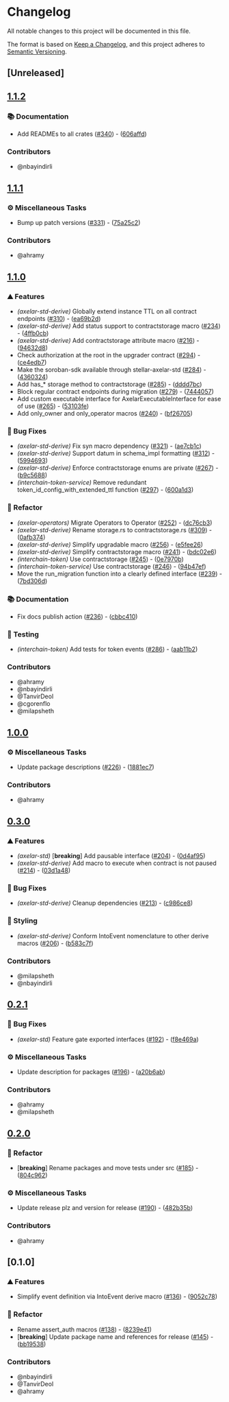 # Changelog

All notable changes to this project will be documented in this file.

The format is based on [Keep a Changelog](https://keepachangelog.com/en/1.0.0/),
and this project adheres to [Semantic Versioning](https://semver.org/spec/v2.0.0.html).

## [Unreleased]

## [1.1.2](https://github.com/axelarnetwork/axelar-amplifier-stellar/compare/stellar-axelar-std-derive-v1.1.1...stellar-axelar-std-derive-v1.1.2)

### 📚 Documentation

- Add READMEs to all crates ([#340](https://github.com/axelarnetwork/axelar-amplifier-stellar/pull/340)) - ([606affd](https://github.com/axelarnetwork/axelar-amplifier-stellar/commit/606affdb67172cb6d6812f8d08f43b8f4ae6df95))

### Contributors

* @nbayindirli

## [1.1.1](https://github.com/axelarnetwork/axelar-amplifier-stellar/compare/stellar-axelar-std-derive-v1.1.0...stellar-axelar-std-derive-v1.1.1)

### ⚙️ Miscellaneous Tasks

- Bump up patch versions ([#331](https://github.com/axelarnetwork/axelar-amplifier-stellar/pull/331)) - ([75a25c2](https://github.com/axelarnetwork/axelar-amplifier-stellar/commit/75a25c23e2103baa0c9a723380c716ebad6e8798))

### Contributors

* @ahramy

## [1.1.0](https://github.com/axelarnetwork/axelar-amplifier-stellar/compare/stellar-axelar-std-derive-v1.0.0...stellar-axelar-std-derive-v1.1.0)

### ⛰️ Features

- *(axelar-std-derive)* Globally extend instance TTL on all contract endpoints ([#310](https://github.com/axelarnetwork/axelar-amplifier-stellar/pull/310)) - ([ea69b2d](https://github.com/axelarnetwork/axelar-amplifier-stellar/commit/ea69b2d5f403a50ba75e3c5f28aa9f694aff7acb))
- *(axelar-std-derive)* Add status support to contractstorage macro ([#234](https://github.com/axelarnetwork/axelar-amplifier-stellar/pull/234)) - ([4ffb0cb](https://github.com/axelarnetwork/axelar-amplifier-stellar/commit/4ffb0cbef155ce4185a4c41ab45258c10527f598))
- *(axelar-std-derive)* Add contractstorage attribute macro ([#216](https://github.com/axelarnetwork/axelar-amplifier-stellar/pull/216)) - ([94632d8](https://github.com/axelarnetwork/axelar-amplifier-stellar/commit/94632d86cc36315c19750777aa0bf5724d104d7f))
- Check authorization at the root in the upgrader contract ([#294](https://github.com/axelarnetwork/axelar-amplifier-stellar/pull/294)) - ([ce4edb7](https://github.com/axelarnetwork/axelar-amplifier-stellar/commit/ce4edb7c7e63176e801d2eddb808a68e087cb4fd))
- Make the soroban-sdk available through stellar-axelar-std ([#284](https://github.com/axelarnetwork/axelar-amplifier-stellar/pull/284)) - ([4360324](https://github.com/axelarnetwork/axelar-amplifier-stellar/commit/4360324ec3728fefa16ece7058889142a7fcb5c2))
- Add has_* storage method to contractstorage ([#285](https://github.com/axelarnetwork/axelar-amplifier-stellar/pull/285)) - ([dddd7bc](https://github.com/axelarnetwork/axelar-amplifier-stellar/commit/dddd7bc0c821d54e72d0909fcf025b21851505c8))
- Block regular contract endpoints during migration ([#279](https://github.com/axelarnetwork/axelar-amplifier-stellar/pull/279)) - ([7444057](https://github.com/axelarnetwork/axelar-amplifier-stellar/commit/7444057f85f73ff8a65eedbd5ae0aad77c2e7ad4))
- Add custom executable interface for AxelarExecutableInterface for ease of use ([#265](https://github.com/axelarnetwork/axelar-amplifier-stellar/pull/265)) - ([53103fe](https://github.com/axelarnetwork/axelar-amplifier-stellar/commit/53103febaab2bf0c5e9a1a7df4f38336e0a4f50d))
- Add only_owner and only_operator macros ([#240](https://github.com/axelarnetwork/axelar-amplifier-stellar/pull/240)) - ([bf26705](https://github.com/axelarnetwork/axelar-amplifier-stellar/commit/bf267059dd047475c7efb7e9bee47b40eaec4bbd))

### 🐛 Bug Fixes

- *(axelar-std-derive)* Fix syn macro dependency ([#321](https://github.com/axelarnetwork/axelar-amplifier-stellar/pull/321)) - ([ae7cb1c](https://github.com/axelarnetwork/axelar-amplifier-stellar/commit/ae7cb1cd4eba10bfd6e6db0c8e354abf6ad8dba0))
- *(axelar-std-derive)* Support datum in schema_impl formatting ([#312](https://github.com/axelarnetwork/axelar-amplifier-stellar/pull/312)) - ([5994693](https://github.com/axelarnetwork/axelar-amplifier-stellar/commit/5994693a3315a77755a03deccbc3fd11afcf8233))
- *(axelar-std-derive)* Enforce contractstorage enums are private ([#267](https://github.com/axelarnetwork/axelar-amplifier-stellar/pull/267)) - ([b9c5688](https://github.com/axelarnetwork/axelar-amplifier-stellar/commit/b9c568830c5207f68104bf9c9156e0c851722b98))
- *(interchain-token-service)* Remove redundant token_id_config_with_extended_ttl function ([#297](https://github.com/axelarnetwork/axelar-amplifier-stellar/pull/297)) - ([600a1d3](https://github.com/axelarnetwork/axelar-amplifier-stellar/commit/600a1d35bc6211ae02e3b53be7e7fb13dd2d8002))

### 🚜 Refactor

- *(axelar-operators)* Migrate Operators to Operator ([#252](https://github.com/axelarnetwork/axelar-amplifier-stellar/pull/252)) - ([dc76cb3](https://github.com/axelarnetwork/axelar-amplifier-stellar/commit/dc76cb3b6b11f13e906c54d1179c2fa157a4449d))
- *(axelar-std-derive)* Rename storage.rs to contractstorage.rs ([#309](https://github.com/axelarnetwork/axelar-amplifier-stellar/pull/309)) - ([0afb374](https://github.com/axelarnetwork/axelar-amplifier-stellar/commit/0afb374c1e2b2bbc54eeecc4ceee3e7cf878a794))
- *(axelar-std-derive)* Simplify upgradable macro ([#256](https://github.com/axelarnetwork/axelar-amplifier-stellar/pull/256)) - ([e5fee26](https://github.com/axelarnetwork/axelar-amplifier-stellar/commit/e5fee262c1ff0a848a94d4a4109c45901283dcc7))
- *(axelar-std-derive)* Simplify contractstorage macro ([#241](https://github.com/axelarnetwork/axelar-amplifier-stellar/pull/241)) - ([bdc02e6](https://github.com/axelarnetwork/axelar-amplifier-stellar/commit/bdc02e640c07a81758e487269a5473fcccf54b37))
- *(interchain-token)* Use contractstorage ([#245](https://github.com/axelarnetwork/axelar-amplifier-stellar/pull/245)) - ([0e7970b](https://github.com/axelarnetwork/axelar-amplifier-stellar/commit/0e7970b3f46f308c803874a7d9166e22da1f3a0f))
- *(interchain-token-service)* Use contractstorage ([#246](https://github.com/axelarnetwork/axelar-amplifier-stellar/pull/246)) - ([94b47ef](https://github.com/axelarnetwork/axelar-amplifier-stellar/commit/94b47ef469c84048eb3b56e7adc951effc3f3733))
- Move the run_migration function into a clearly defined interface ([#239](https://github.com/axelarnetwork/axelar-amplifier-stellar/pull/239)) - ([7bd306d](https://github.com/axelarnetwork/axelar-amplifier-stellar/commit/7bd306d9d2d4f1045814decd569188c29486d924))

### 📚 Documentation

- Fix docs publish action ([#236](https://github.com/axelarnetwork/axelar-amplifier-stellar/pull/236)) - ([cbbc410](https://github.com/axelarnetwork/axelar-amplifier-stellar/commit/cbbc41005435baf20809c892b196f468c55b84d1))

### 🧪 Testing

- *(interchain-token)* Add tests for token events ([#286](https://github.com/axelarnetwork/axelar-amplifier-stellar/pull/286)) - ([aab11b2](https://github.com/axelarnetwork/axelar-amplifier-stellar/commit/aab11b221c218986be728d696aea66380574c326))

### Contributors

* @ahramy
* @nbayindirli
* @TanvirDeol
* @cgorenflo
* @milapsheth

## [1.0.0](https://github.com/axelarnetwork/axelar-cgp-stellar/compare/stellar-axelar-std-derive-v0.3.0...stellar-axelar-std-derive-v1.0.0)

### ⚙️ Miscellaneous Tasks

- Update package descriptions ([#226](https://github.com/axelarnetwork/axelar-cgp-stellar/pull/226)) - ([1881ec7](https://github.com/axelarnetwork/axelar-cgp-stellar/commit/1881ec723644734f0c19c32db143e7a539f74ad3))

### Contributors

* @ahramy

## [0.3.0](https://github.com/axelarnetwork/axelar-cgp-stellar/compare/stellar-axelar-std-derive-v0.2.1...stellar-axelar-std-derive-v0.3.0)

### ⛰️ Features

- *(axelar-std)* [**breaking**] Add pausable interface ([#204](https://github.com/axelarnetwork/axelar-cgp-stellar/pull/204)) - ([0d4af95](https://github.com/axelarnetwork/axelar-cgp-stellar/commit/0d4af958562e502df15dcd6bc50ec4ec66cbae46))
- *(axelar-std-derive)* Add macro to execute when contract is not paused ([#214](https://github.com/axelarnetwork/axelar-cgp-stellar/pull/214)) - ([03d1a48](https://github.com/axelarnetwork/axelar-cgp-stellar/commit/03d1a48b8ad9d0f4f87fc18d1ffbe6405c814fb5))

### 🐛 Bug Fixes

- *(axelar-std-derive)* Cleanup dependencies ([#213](https://github.com/axelarnetwork/axelar-cgp-stellar/pull/213)) - ([c986ce8](https://github.com/axelarnetwork/axelar-cgp-stellar/commit/c986ce8f689d118e78f6d1435bbe7bffd42ad3fd))

### 🎨 Styling

- *(axelar-std-derive)* Conform IntoEvent nomenclature to other derive macros ([#206](https://github.com/axelarnetwork/axelar-cgp-stellar/pull/206)) - ([b583c7f](https://github.com/axelarnetwork/axelar-cgp-stellar/commit/b583c7f5d11f1e865ce3283dc7b762f51b89a2ae))

### Contributors

* @milapsheth
* @nbayindirli

## [0.2.1](https://github.com/axelarnetwork/axelar-cgp-stellar/compare/stellar-axelar-std-derive-v0.2.0...stellar-axelar-std-derive-v0.2.1)

### 🐛 Bug Fixes

- *(axelar-std)* Feature gate exported interfaces ([#192](https://github.com/axelarnetwork/axelar-cgp-stellar/pull/192)) - ([f8e469a](https://github.com/axelarnetwork/axelar-cgp-stellar/commit/f8e469a2cad2fea2f0e9aa8b2321329d0a1c560d))

### ⚙️ Miscellaneous Tasks

- Update description for packages ([#196](https://github.com/axelarnetwork/axelar-cgp-stellar/pull/196)) - ([a20b6ab](https://github.com/axelarnetwork/axelar-cgp-stellar/commit/a20b6ab2633b3ca407c440b9ce35ff0071384638))

### Contributors

* @ahramy
* @milapsheth

## [0.2.0](https://github.com/axelarnetwork/axelar-cgp-stellar/compare/stellar-axelar-std-derive-v0.1.1...stellar-axelar-std-derive-v0.2.0)

### 🚜 Refactor

- [**breaking**] Rename packages and move tests under src ([#185](https://github.com/axelarnetwork/axelar-cgp-stellar/pull/185)) - ([804c962](https://github.com/axelarnetwork/axelar-cgp-stellar/commit/804c962a667a7889c447decf8155c4f56c7b1bdb))

### ⚙️ Miscellaneous Tasks

- Update release plz and version for release ([#190](https://github.com/axelarnetwork/axelar-cgp-stellar/pull/190)) - ([482b35b](https://github.com/axelarnetwork/axelar-cgp-stellar/commit/482b35b50bf9542e30515bdccbc474305830ad2f))

### Contributors

* @ahramy

## [0.1.0]

### ⛰️ Features

- Simplify event definition via IntoEvent derive macro ([#136](https://github.com/axelarnetwork/axelar-cgp-stellar/pull/136)) - ([9052c78](https://github.com/axelarnetwork/axelar-cgp-stellar/commit/9052c7886b8d2ea12f33a1fdcceaa7d159890c4e))

### 🚜 Refactor

- Rename assert_auth macros ([#138](https://github.com/axelarnetwork/axelar-cgp-stellar/pull/138)) - ([8239e41](https://github.com/axelarnetwork/axelar-cgp-stellar/commit/8239e4126cdccb4156f737dd6e20fad5c2bfc239))
- [**breaking**] Update package name and references for release ([#145](https://github.com/axelarnetwork/axelar-cgp-stellar/pull/145)) - ([bb19538](https://github.com/axelarnetwork/axelar-cgp-stellar/commit/bb195386eeda9c75d4da33eb0cf29fd9cb9b621c))

### Contributors

* @nbayindirli
* @TanvirDeol
* @ahramy
